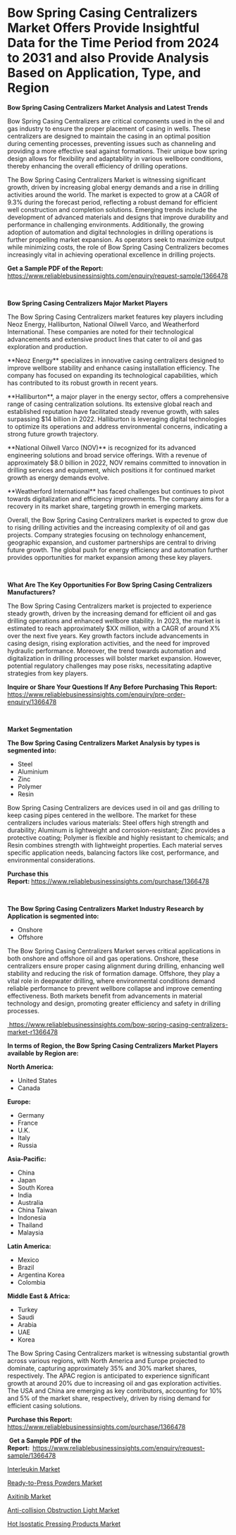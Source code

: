 <p><h1>Bow Spring Casing Centralizers Market Offers Provide Insightful Data for the Time Period from 2024 to 2031 and also Provide Analysis Based on Application, Type, and Region</h1></p><p><strong>Bow Spring Casing Centralizers Market Analysis and Latest Trends</strong></p>
<p><p>Bow Spring Casing Centralizers are critical components used in the oil and gas industry to ensure the proper placement of casing in wells. These centralizers are designed to maintain the casing in an optimal position during cementing processes, preventing issues such as channeling and providing a more effective seal against formations. Their unique bow spring design allows for flexibility and adaptability in various wellbore conditions, thereby enhancing the overall efficiency of drilling operations.</p><p>The Bow Spring Casing Centralizers Market is witnessing significant growth, driven by increasing global energy demands and a rise in drilling activities around the world. The market is expected to grow at a CAGR of 9.3% during the forecast period, reflecting a robust demand for efficient well construction and completion solutions. Emerging trends include the development of advanced materials and designs that improve durability and performance in challenging environments. Additionally, the growing adoption of automation and digital technologies in drilling operations is further propelling market expansion. As operators seek to maximize output while minimizing costs, the role of Bow Spring Casing Centralizers becomes increasingly vital in achieving operational excellence in drilling projects.</p></p>
<p><strong>Get a Sample PDF of the Report:&nbsp;</strong> <a href="https://www.reliablebusinessinsights.com/enquiry/request-sample/1366478">https://www.reliablebusinessinsights.com/enquiry/request-sample/1366478</a></p>
<p>&nbsp;</p>
<p><strong>Bow Spring Casing Centralizers Major Market Players</strong></p>
<p><p>The Bow Spring Casing Centralizers market features key players including Neoz Energy, Halliburton, National Oilwell Varco, and Weatherford International. These companies are noted for their technological advancements and extensive product lines that cater to oil and gas exploration and production.</p><p>**Neoz Energy** specializes in innovative casing centralizers designed to improve wellbore stability and enhance casing installation efficiency. The company has focused on expanding its technological capabilities, which has contributed to its robust growth in recent years.</p><p>**Halliburton**, a major player in the energy sector, offers a comprehensive range of casing centralization solutions. Its extensive global reach and established reputation have facilitated steady revenue growth, with sales surpassing $14 billion in 2022. Halliburton is leveraging digital technologies to optimize its operations and address environmental concerns, indicating a strong future growth trajectory.</p><p>**National Oilwell Varco (NOV)** is recognized for its advanced engineering solutions and broad service offerings. With a revenue of approximately $8.0 billion in 2022, NOV remains committed to innovation in drilling services and equipment, which positions it for continued market growth as energy demands evolve.</p><p>**Weatherford International** has faced challenges but continues to pivot towards digitalization and efficiency improvements. The company aims for a recovery in its market share, targeting growth in emerging markets.</p><p>Overall, the Bow Spring Casing Centralizers market is expected to grow due to rising drilling activities and the increasing complexity of oil and gas projects. Company strategies focusing on technology enhancement, geographic expansion, and customer partnerships are central to driving future growth. The global push for energy efficiency and automation further provides opportunities for market expansion among these key players.</p></p>
<p>&nbsp;</p>
<p><strong>What Are The Key Opportunities For Bow Spring Casing Centralizers Manufacturers?</strong></p>
<p><p>The Bow Spring Casing Centralizers market is projected to experience steady growth, driven by the increasing demand for efficient oil and gas drilling operations and enhanced wellbore stability. In 2023, the market is estimated to reach approximately $XX million, with a CAGR of around X% over the next five years. Key growth factors include advancements in casing design, rising exploration activities, and the need for improved hydraulic performance. Moreover, the trend towards automation and digitalization in drilling processes will bolster market expansion. However, potential regulatory challenges may pose risks, necessitating adaptive strategies from key players.</p></p>
<p><strong>Inquire or Share Your Questions If Any Before Purchasing This Report:</strong> <a href="https://www.reliablebusinessinsights.com/enquiry/pre-order-enquiry/1366478">https://www.reliablebusinessinsights.com/enquiry/pre-order-enquiry/1366478</a></p>
<p>&nbsp;</p>
<p><strong>Market Segmentation</strong></p>
<p><strong>The Bow Spring Casing Centralizers Market Analysis by types is segmented into:</strong></p>
<p><ul><li>Steel</li><li>Aluminium</li><li>Zinc</li><li>Polymer</li><li>Resin</li></ul></p>
<p><p>Bow Spring Casing Centralizers are devices used in oil and gas drilling to keep casing pipes centered in the wellbore. The market for these centralizers includes various materials: Steel offers high strength and durability; Aluminum is lightweight and corrosion-resistant; Zinc provides a protective coating; Polymer is flexible and highly resistant to chemicals; and Resin combines strength with lightweight properties. Each material serves specific application needs, balancing factors like cost, performance, and environmental considerations.</p></p>
<p><strong>Purchase this Report:&nbsp;</strong><a href="https://www.reliablebusinessinsights.com/purchase/1366478">https://www.reliablebusinessinsights.com/purchase/1366478</a></p>
<p>&nbsp;</p>
<p><strong>The Bow Spring Casing Centralizers Market Industry Research by Application is segmented into:</strong></p>
<p><ul><li>Onshore</li><li>Offshore</li></ul></p>
<p><p>The Bow Spring Casing Centralizers Market serves critical applications in both onshore and offshore oil and gas operations. Onshore, these centralizers ensure proper casing alignment during drilling, enhancing well stability and reducing the risk of formation damage. Offshore, they play a vital role in deepwater drilling, where environmental conditions demand reliable performance to prevent wellbore collapse and improve cementing effectiveness. Both markets benefit from advancements in material technology and design, promoting greater efficiency and safety in drilling processes.</p></p>
<p><a href="https://www.reliablebusinessinsights.com/bow-spring-casing-centralizers-market-r1366478">&nbsp;https://www.reliablebusinessinsights.com/bow-spring-casing-centralizers-market-r1366478</a></p>
<p><strong>In terms of Region, the Bow Spring Casing Centralizers Market Players available by Region are:</strong></p>
<p>
    <p> <strong> North America: </strong>
        <ul>
            <li>United States</li>
            <li>Canada</li>
        </ul>
        </p> 
    <p> <strong> Europe: </strong>
        <ul>
            <li>Germany</li>
            <li>France</li>
            <li>U.K.</li>
            <li>Italy</li>
            <li>Russia</li>
        </ul>
        </p> 
    <p> <strong> Asia-Pacific: </strong>
        <ul>
            <li>China</li>
            <li>Japan</li>
            <li>South Korea</li>
            <li>India</li>
            <li>Australia</li>
            <li>China Taiwan</li>
            <li>Indonesia</li>
            <li>Thailand</li>
            <li>Malaysia</li>
        </ul>
        </p> 
    <p> <strong> Latin America: </strong>
        <ul>
            <li>Mexico</li>
            <li>Brazil</li>
            <li>Argentina Korea</li>
            <li>Colombia</li>
        </ul>
        </p> 
    <p> <strong> Middle East & Africa: </strong>
        <ul>
            <li>Turkey</li>
            <li>Saudi</li>
            <li>Arabia</li>
            <li>UAE</li>
            <li>Korea</li>
        </ul>
    </p>
    </p>
<p><p>The Bow Spring Casing Centralizers market is witnessing substantial growth across various regions, with North America and Europe projected to dominate, capturing approximately 35% and 30% market shares, respectively. The APAC region is anticipated to experience significant growth at around 20% due to increasing oil and gas exploration activities. The USA and China are emerging as key contributors, accounting for 10% and 5% of the market share, respectively, driven by rising demand for efficient casing solutions.</p></p>
<p><strong>Purchase this Report: </strong><a href="https://www.reliablebusinessinsights.com/purchase/1366478">https://www.reliablebusinessinsights.com/purchase/1366478</a></p>
<p>&nbsp;<strong>Get a Sample PDF of the Report:&nbsp;&nbsp;</strong><a href="https://www.reliablebusinessinsights.com/enquiry/request-sample/1366478">https://www.reliablebusinessinsights.com/enquiry/request-sample/1366478</a></p>
<p><strong></strong></p>
<p><p><a href="https://www.linkedin.com/pulse/global-interleukin-market-analysis-trends-forecasts-growth-qlipe?trackingId=43VZ5yqeR%2F%2BDin7Wq78ibw%3D%3D">Interleukin Market</a></p><p><a href="https://issuu.com/reportprime-2/docs/ready-to-press-powders-market-size-_a3df6e4c78fb6d">Ready-to-Press Powders Market</a></p><p><a href="https://www.linkedin.com/pulse/how-regional-global-trends-shaping-axitinib-market-year-ihfoe?trackingId=YiM6OU8ZTUuJUaoLJkdMyg%3D%3D">Axitinib Market</a></p><p><a href="https://github.com/SanjidaMahmud54/Market-Research-Report-List-1/blob/main/anti-collision-obstruction-light-market.md">Anti-collision Obstruction Light Market</a></p><p><a href="https://issuu.com/reportprime-2/docs/hot-isostatic-pressing-products-mar_9fc1fe05a620e8">Hot Isostatic Pressing Products Market</a></p></p>